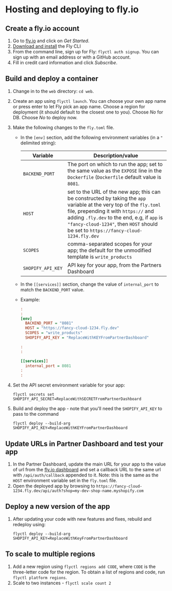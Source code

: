 # Hosting and deploying to fly.io

## Create a fly.io account

1. Go to [fly.io](https://fly.io) and click on _Get Started_.
2. [Download and install](https://fly.io/docs/flyctl/installing/) the Fly CLI
3. From the command line, sign up for Fly: `flyctl auth signup`. You can sign up with an email address or with a GitHub account.
4. Fill in credit card information and click _Subscribe_.

## Build and deploy a container

1. Change in to the `web` directory: `cd web`.
2. Create an app using `flyctl launch`. You can choose your own app name or press enter to let Fly pick an app name. Choose a region for deployment (it should default to the closest one to you). Choose _No_ for DB. Choose _No_ to deploy now.
3. Make the following changes to the `fly.toml` file.

   - In the `[env]` section, add the following environment variables (in a `"` delimited string):

     | Variable          | Description/value                                                                                                                                                                                                                                                                                  |
     | ----------------- | -------------------------------------------------------------------------------------------------------------------------------------------------------------------------------------------------------------------------------------------------------------------------------------------------- |
     | `BACKEND_PORT`    | The port on which to run the app; set to the same value as the `EXPOSE` line in the `Dockerfile` (`Dockerfile` default value is `8081`.                                                                                                                                                            |
     | `HOST`            | set to the URL of the new app; this can be constructed by taking the `app` variable at the very top of the `fly.toml` file, prepending it with `https://` and adding `.fly.dev` to the end, e.g, if `app` is `"fancy-cloud-1234"`, then `HOST` should be set to `https://fancy-cloud-1234.fly.dev` |
     | `SCOPES`          | comma-separated scopes for your app; the default for the unmodified template is `write_products`                                                                                                                                                                                                   |
     | `SHOPIFY_API_KEY` | API key for your app, from the Partners Dashboard                                                                                                                                                                                                                                                  |

   - In the `[[services]]` section, change the value of `internal_port` to match the `BACKEND_PORT` value.

   - Example:

     ```ini
     :
     :
     [env]
       BACKEND_PORT = "8081"
       HOST = "https://fancy-cloud-1234.fly.dev"
       SCOPES = "write_products"
       SHOPIFY_API_KEY = "ReplaceWithKEYFromPartnerDashboard"

     :
     :

     [[services]]
       internal_port = 8081
     :
     :
     ```

4. Set the API secret environment variable for your app:

   ```shell
   flyctl secrets set SHOPIFY_API_SECRET=ReplaceWithSECRETFromPartnerDashboard
   ```

5. Build and deploy the app - note that you'll need the `SHOPIFY_API_KEY` to pass to the command

   ```shell
   flyctl deploy --build-arg SHOPIFY_API_KEY=ReplaceWithKEYFromPartnerDashboard
   ```

## Update URLs in Partner Dashboard and test your app

1. In the Partner Dashboard, update the main URL for your app to the value of url from the [fly.io dashboard](https://fly.io/dashboard) and set a callback URL to the same url with `/api/auth/callback` appended to it. Note: this is the same as the `HOST` environment variable set in the `fly.toml` file.
2. Open the deployed app by browsing to `https://fancy-cloud-1234.fly.dev/api/auth?shop=my-dev-shop-name.myshopify.com`

## Deploy a new version of the app

1. After updating your code with new features and fixes, rebuild and redeploy using:

   ```shell
   flyctl deploy --build-arg SHOPIFY_API_KEY=ReplaceWithKeyFromPartnerDashboard
   ```

## To scale to multiple regions

1. Add a new region using `flyctl regions add CODE`, where `CODE` is the three-letter code for the region. To obtain a list of regions and code, run `flyctl platform regions`.
2. Scale to two instances - `flyctl scale count 2`
